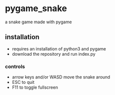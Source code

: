 # pygame_snake
a snake game made with pygame

## installation
- requires an installation of python3 and pygame
- download the repository and run index.py

### controls
- arrow keys and/or WASD move the snake around
- ESC to quit
- F11 to toggle fullscreen
